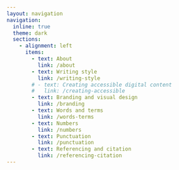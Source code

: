 ```yaml
---
layout: navigation
navigation:
  inline: true
  theme: dark
  sections:
    - alignment: left
      items:
        - text: About
          link: /about
        - text: Writing style
          link: /writing-style
        # - text: Creating accessible digital content
        #   link: /creating-accessible
        - text: Branding and visual design 
          link: /branding
        - text: Words and terms
          link: /words-terms
        - text: Numbers 
          link: /numbers
        - text: Punctuation
          link: /punctuation
        - text: Referencing and citation
          link: /referencing-citation
---
```

